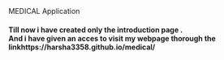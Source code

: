 <head>MEDICAL Application</head>
<h4>Till now i have created only the introduction page .<br>
And i have given an acces to visit my webpage thorough the link<href>https://harsha3358.github.io/medical/</href> </h4>
